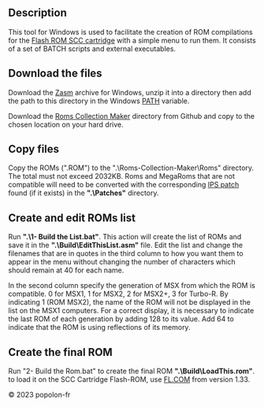 ## Description

This tool for Windows is used to facilitate the creation of ROM compilations for the [Flash ROM SCC cartridge](https://www.msx.org/wiki/Popolon-fr_Flash-ROM_SCC_Cartridge) with a simple menu to run them. It consists of a set of BATCH scripts and external executables.

## Download the files

Download the [Zasm](https://k1.spdns.de/Develop/Projects/zasm/Distributions/) archive for Windows, unzip it into a directory then add the path to this directory in the Windows [PATH](https://www.wikihow.com/Change-the-PATH-Environment-Variable-on-Windows) variable.

Download the [Roms Collection Maker](https://github.com/popolonfr/Roms-Collection-Maker/archive/refs/heads/main.zip) directory from Github and copy to the chosen location on your hard drive.

## Copy files

Copy the ROMs (".ROM") to the ".\Roms-Collection-Maker\Roms\" directory. The total must not exceed 2032KB. Roms and MegaRoms that are not compatible will need to be converted with the corresponding [IPS patch](https://www.msx.org/wiki/How_to_use_IPS_files)  found (if it exists) in the **".\Patches\"** directory.


## Create and edit ROMs list

Run **".\1- Build the List.bat"**. This action will create the list of ROMs and save it in the **".\Build\EditThisList.asm"** file. Edit the list and change the filenames that are in quotes in the third column to how you want them to appear in the menu without changing the number of characters which should remain at 40 for each name. 

In the second column specify the generation of MSX from which the ROM is compatible. 0 for MSX1, 1 for MSX2, 2 for MSX2+, 3 for Turbo-R. By indicating 1 (ROM MSX2), the name of the ROM will not be displayed in the list on the MSX1 computers. For a correct display, it is necessary to indicate the last ROM of each generation by adding 128 to its value. Add 64 to indicate that the ROM is using reflections of its memory.

## Create the final ROM

Run "2- Build the Rom.bat" to create the final ROM **".\Build\LoadThis.rom"**. to load it on the SCC Cartridge Flash-ROM, use [FL.COM](https://github.com/gdx-msx/FL/tree/master/FL-V133) from version 1.33.


&copy; 2023 popolon-fr
